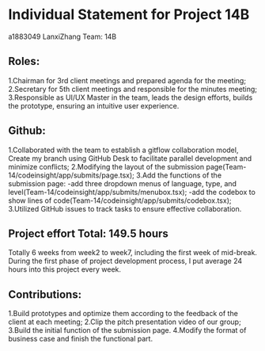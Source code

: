 # Individual Statement for Project 14B
a1883049 LanxiZhang Team: 14B 


## Roles:
1.Chairman for 3rd client meetings and prepared agenda for the meeting;
2.Secretary for 5th client meetings and responsible for the minutes meeting;
3.Responsible as UI/UX Master in the team, leads the design efforts, builds the prototype, ensuring an intuitive user experience.


## Github:
1.Collaborated with the team to establish a gitflow collaboration model, Create my branch using GitHub Desk to facilitate parallel development and minimize conflicts;
2.Modifying the layout of the submission page(Team-14/codeinsight/app/submits/page.tsx);
3.Add the functions of the submission page: 
-add three dropdown menus of language, type, and level(Team-14/codeinsight/app/submits/menubox.tsx);
-add the codebox to show lines of code(Team-14/codeinsight/app/submits/codebox.tsx);
3.Utilized GitHub issues to track tasks to ensure effective collaboration.


## Project effort Total: 149.5 hours
Totally 6 weeks from week2 to week7, including the first week of mid-break. During the first phase of project development process, I put average 24 hours into this project every week.


## Contributions:
1.Build prototypes and optimize them according to the feedback of the client at each meeting;
2.Clip the pitch presentation video of our group;
3.Build the initial function of the submission page.
4.Modify the format of business case and finish the functional part.
